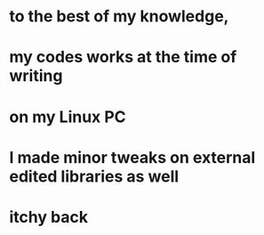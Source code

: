 # to the best of my knowledge,
# my codes works at the time of writing
# on my Linux PC
# I made minor tweaks on external edited libraries as well
# itchy back
